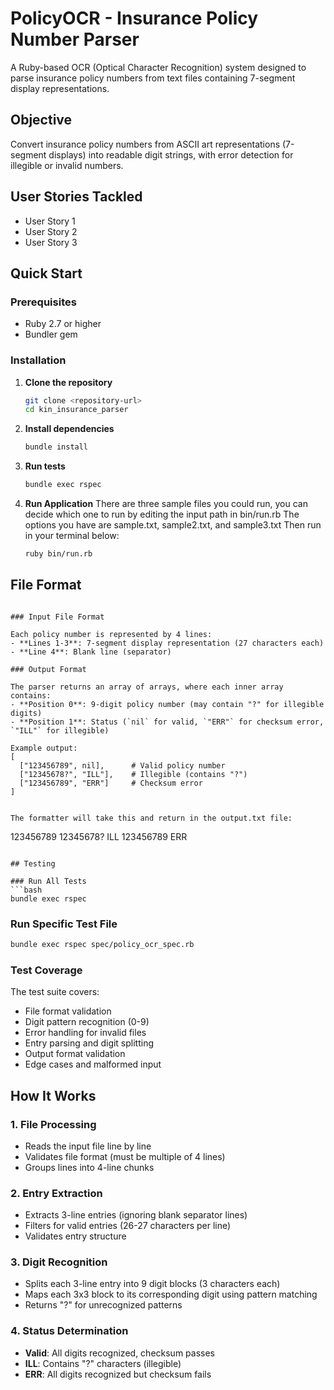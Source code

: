 # PolicyOCR - Insurance Policy Number Parser

A Ruby-based OCR (Optical Character Recognition) system designed to parse insurance policy numbers from text files containing 7-segment display representations.

## Objective

Convert insurance policy numbers from ASCII art representations (7-segment displays) into readable digit strings, with error detection for illegible or invalid numbers.

## User Stories Tackled
- User Story 1
- User Story 2
- User Story 3

## Quick Start

### Prerequisites
- Ruby 2.7 or higher
- Bundler gem

### Installation

1. **Clone the repository**
   ```bash
   git clone <repository-url>
   cd kin_insurance_parser
   ```

2. **Install dependencies**
   ```bash
   bundle install
   ```

3. **Run tests**
   ```bash
   bundle exec rspec
   ```
4. **Run Application**
   There are three sample files you could run, you can decide which one to run by editing the input path in bin/run.rb
   The options you have are sample.txt, sample2.txt, and sample3.txt
   Then run in your terminal below:

   ```bash
   ruby bin/run.rb
   ```

## File Format
```

### Input File Format

Each policy number is represented by 4 lines:
- **Lines 1-3**: 7-segment display representation (27 characters each)
- **Line 4**: Blank line (separator)

### Output Format

The parser returns an array of arrays, where each inner array contains:
- **Position 0**: 9-digit policy number (may contain "?" for illegible digits)
- **Position 1**: Status (`nil` for valid, `"ERR"` for checksum error, `"ILL"` for illegible)

Example output:
[
  ["123456789", nil],      # Valid policy number
  ["12345678?", "ILL"],    # Illegible (contains "?")
  ["123456789", "ERR"]     # Checksum error
]


The formatter will take this and return in the output.txt file:
```
123456789
12345678? ILL
123456789 ERR
```

## Testing

### Run All Tests
```bash
bundle exec rspec
```

### Run Specific Test File
```bash
bundle exec rspec spec/policy_ocr_spec.rb
```

### Test Coverage

The test suite covers:
- File format validation
- Digit pattern recognition (0-9)
- Error handling for invalid files
- Entry parsing and digit splitting
- Output format validation
- Edge cases and malformed input

## How It Works

### 1. File Processing
- Reads the input file line by line
- Validates file format (must be multiple of 4 lines)
- Groups lines into 4-line chunks

### 2. Entry Extraction
- Extracts 3-line entries (ignoring blank separator lines)
- Filters for valid entries (26-27 characters per line)
- Validates entry structure

### 3. Digit Recognition
- Splits each 3-line entry into 9 digit blocks (3 characters each)
- Maps each 3x3 block to its corresponding digit using pattern matching
- Returns "?" for unrecognized patterns

### 4. Status Determination
- **Valid**: All digits recognized, checksum passes
- **ILL**: Contains "?" characters (illegible)
- **ERR**: All digits recognized but checksum fails
